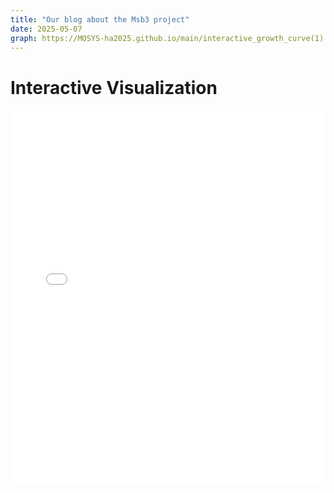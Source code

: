 ```yaml
--- 
title: "Our blog about the Msb3 project"
date: 2025-05-07
graph: https://MOSYS-ha2025.github.io/main/interactive_growth_curve(1).html
--- 
```

<h1>Interactive Visualization</h1>
<iframe src="MOSYS-ha2025/interactive_growth_curve(1).html" width="100%" height="600px" style="border:none;"></iframe>
